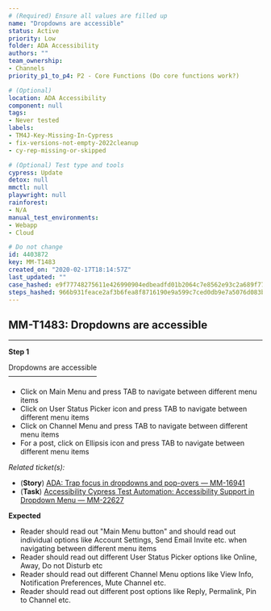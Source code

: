 ```yaml
---
# (Required) Ensure all values are filled up
name: "Dropdowns are accessible"
status: Active
priority: Low
folder: ADA Accessibility
authors: ""
team_ownership: 
- Channels
priority_p1_to_p4: P2 - Core Functions (Do core functions work?)

# (Optional)
location: ADA Accessibility
component: null
tags: 
- Never tested
labels: 
- TM4J-Key-Missing-In-Cypress
- fix-versions-not-empty-2022cleanup
- cy-rep-missing-or-skipped

# (Optional) Test type and tools
cypress: Update
detox: null
mmctl: null
playwright: null
rainforest: 
- N/A
manual_test_environments: 
- Webapp
- Cloud

# Do not change
id: 4403872
key: MM-T1483
created_on: "2020-02-17T18:14:57Z"
last_updated: ""
case_hashed: e9f77748275611e426990904edbeadfd01b2064c7e8562e93c2a689f77186f981208f61d0e1537e2c2a0bf061ce293a7
steps_hashed: 966b931feace2af3b6fea8f8716190e9a599c7ced0db9e7a5076d083bac6c0bf8967ce67300bddfba9d0e44f7a1c6b73
---
```


<!-- (Auto-generated) Based on frontmatter's "key" and "name" -->

## MM-T1483: Dropdowns are accessible

---

**Step 1**

Dropdowns are accessible\
–––––––––––––––––––––––––

- Click on Main Menu and press TAB to navigate between different menu items
- Click on User Status Picker icon and press TAB to navigate between different menu items
- Click on Channel Menu and press TAB to navigate between different menu items
- For a post, click on Ellipsis icon and press TAB to navigate between different menu items

_Related ticket(s):_

- (**Story**) [ADA: Trap focus in dropdowns and pop-overs — MM-16941](https://mattermost.atlassian.net/browse/MM-16941)
- (**Task**) [Accessibility Cypress Test Automation: Accessibility Support in Dropdown Menu — MM-22627](https://mattermost.atlassian.net/browse/MM-22627)

**Expected**

- Reader should read out "Main Menu button" and should read out individual options like Account Settings, Send Email Invite etc. when navigating between different menu items
- Reader should read out different User Status Picker options like Online, Away, Do not Disturb etc
- Reader should read out different Channel Menu options like View Info, Notification Preferences, Mute Channel etc.
- Reader should read out different post options like Reply, Permalink, Pin to Channel etc.
